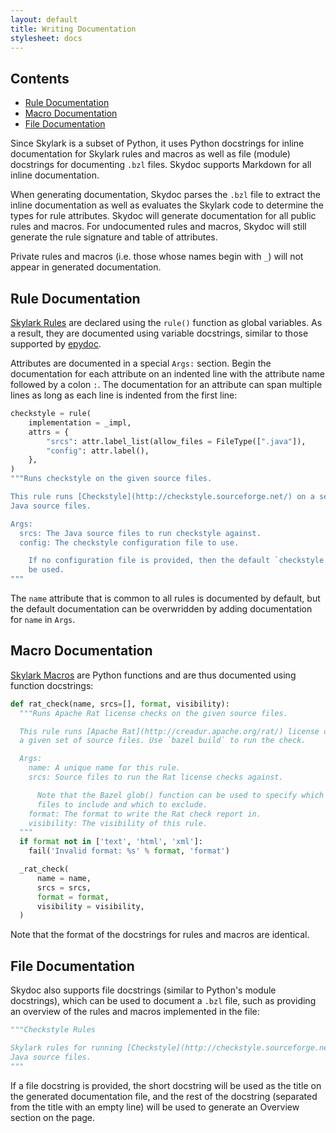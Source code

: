 ```yaml
---
layout: default
title: Writing Documentation
stylesheet: docs
---
```


<nav class="toc">
  <h2>Contents</h2>
  <ul>
    <li><a href="#rule-documentation">Rule Documentation</a></li>
    <li><a href="#macro-documentation">Macro Documentation</a></li>
    <li><a href="#file-documentation">File Documentation</a></li>
  </ul>
</nav>

Since Skylark is a subset of Python, it uses Python docstrings for inline
documentation for Skylark rules and macros as well as file (module) docstrings
for documenting `.bzl` files.  Skydoc supports Markdown for all inline
documentation.

When generating documentation, Skydoc parses the `.bzl` file to extract the
inline documentation as well as evaluates the Skylark code to determine the
types for rule attributes. Skydoc will generate documentation for all public
rules and macros. For undocumented rules and macros, Skydoc will still generate
the rule signature and table of attributes.

Private rules and macros (i.e. those whose names begin with `_`) will not
appear in generated documentation.

<a name="rule-documentation"></a>
## Rule Documentation

[Skylark Rules](https://bazel.build/docs/skylark/rules.html) are declared using
the `rule()` function as global variables. As a result, they are documented
using variable docstrings, similar to those supported by
[epydoc](http://epydoc.sourceforge.net/manual-docstring.html).

Attributes are documented in a special `Args:` section. Begin the documentation
for each attribute on an indented line with the attribute name followed by a
colon `:`. The documentation for an attribute can span multiple lines as long as
each line is indented from the first line:

```python
checkstyle = rule(
    implementation = _impl,
    attrs = {
        "srcs": attr.label_list(allow_files = FileType([".java"]),
        "config": attr.label(),
    },
)
"""Runs checkstyle on the given source files.

This rule runs [Checkstyle](http://checkstyle.sourceforge.net/) on a set of
Java source files.

Args:
  srcs: The Java source files to run checkstyle against.
  config: The checkstyle configuration file to use.

    If no configuration file is provided, then the default `checkstyle.xml` will
    be used.
"""
```

The `name` attribute that is common to all rules is documented by default, but
the default documentation can be overwridden by adding documentation for `name`
in `Args`.

<a name="macro-documentation"></a>
## Macro Documentation

[Skylark Macros](https://bazel.build/docs/skylark/macros.html) are Python
functions and are thus documented using function docstrings:

```python
def rat_check(name, srcs=[], format, visibility):
  """Runs Apache Rat license checks on the given source files.

  This rule runs [Apache Rat](http://creadur.apache.org/rat/) license checks on
  a given set of source files. Use `bazel build` to run the check.

  Args:
    name: A unique name for this rule.
    srcs: Source files to run the Rat license checks against.

      Note that the Bazel glob() function can be used to specify which source
      files to include and which to exclude.
    format: The format to write the Rat check report in.
    visibility: The visibility of this rule.
  """
  if format not in ['text', 'html', 'xml']:
    fail('Invalid format: %s' % format, 'format')

  _rat_check(
      name = name,
      srcs = srcs,
      format = format,
      visibility = visibility,
  )
```

Note that the format of the docstrings for rules and macros are identical.

<a name="file-documentation"></a>
## File Documentation

Skydoc also supports file docstrings (similar to Python's module docstrings),
which can be used to document a `.bzl` file, such as providing an overview of
the rules and macros implemented in the file:

```python
"""Checkstyle Rules

Skylark rules for running [Checkstyle](http://checkstyle.sourceforge.net/) on
Java source files.
"""
```

If a file docstring is provided, the short docstring will be used as the title
on the generated documentation file, and the rest of the docstring (separated
from the title with an empty line) will be used to generate an Overview section
on the page.
